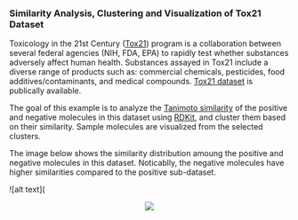 ### Similarity Analysis, Clustering and Visualization of Tox21 Dataset 

Toxicology in the 21st Century ([Tox21](https://ntp.niehs.nih.gov/whatwestudy/tox21/index.html)) program is a collaboration between several federal agencies (NIH, FDA, EPA) to rapidly test whether substances adversely affect human health. Substances assayed in Tox21 include a diverse range of products such as: commercial chemicals, pesticides, food additives/contaminants, and medical compounds. [Tox21 dataset](https://tripod.nih.gov//tox21/pubdata/) is publically available. 

The goal of this example is to analyze the [Tanimoto similarity](https://www.rdkit.org/docs/GettingStartedInPython.html) of the positive and negative molecules in this dataset using [RDKit](https://www.rdkit.org/), and cluster them based on their similarity. Sample molecules are visualized from the selected clusters.  

The image below shows the similarity distribution amoung the positive and negative molecules in this dataset. Noticablly, the negative molecules have higher similarities compared to the positive sub-dataset.      

![alt text](<p align="center">
  <img src="https://github.com/hjooya/Chemical-ML-and-DL/blob/main/Tox21_Similarity_Distribution.jpg" />
</p>


